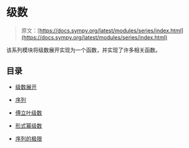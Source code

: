 # 级数

> 原文：[https://docs.sympy.org/latest/modules/series/index.html](https://docs.sympy.org/latest/modules/series/index.html)

该系列模块将级数展开实现为一个函数，并实现了许多相关函数。

## 目录

+   [级数展开](series.html)

+   [序列](sequences.html)

+   [傅立叶级数](fourier.html)

+   [形式幂级数](formal.html)

+   [序列的极限](limitseq.html)
